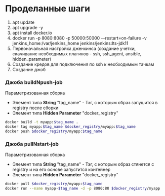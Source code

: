 # Проделанные шаги

1. apt update
2. apt upgrade -y
3. apt install docker.io
4. docker run -p 8080:8080 -p 50000:50000 --restart=on-failure -v jenkins_home:/var/jenkins_home jenkins/jenkins:lts-jdk11
5. Первоначальная настройка дженкинса (создание учетки, скачивание необходимых плагинов - ssh, ssh_agent, ansible, hidden_parameter)
6. Создание кредов для подключения по ssh к необходимым тачкам
7. Создание джоб 

### Джоба buildNpush-job

Параметризованная сборка
- Элемент типа **String** "tag_name" - Тэг, с которым образ запушится в registry после сборки
- Элемент типа **Hidden Parameter** "docker_registry"

```bash
docker build -t myapp:$tag_name .
docker tag myapp:$tag_name $docker_registry/myapp:$tag_name
docker push $docker_registry/myapp:$tag_name
```

### Джоба pullNstart-job
   
Параметризованная сборка
- Элемент типа **String** "tag_name" - Тэг, с которым образ стянется с registry и на его основе запустится контейнер
- Элемент типа **Hidden Parameter** "docker_registry"

```bash
docker pull $docker_registry/myapp:$tag_name
docker run --name myapp-$tag_name -d -p 8080:80 $docker_registry/myapp:$tag_name
```